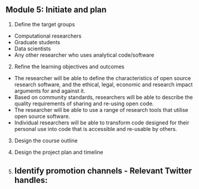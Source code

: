 ## Module 5: Initiate and plan

   1. Define the target groups
   
   - Computational researchers
   - Graduate students
   - Data scientists
   - Any other researcher who uses analytical code/software
   
   
   2. Refine the learning objectives and outcomes
   
   - The researcher will be able to define the characteristics of open source research software, and the           ethical, legal, economic and research impact arguments for and against it.
   - Based on community standards, researchers will be able to describe the quality requirements of sharing        and re-using open code.
   - The researcher will be able to use a range of research tools that utilise open source software.
   - Individual researchers will be able to transform code designed for their personal use into code that is        accessible and re-usable by others.
   
   
   3. Design the course outline
      
      
   4. Design the project plan and timeline
   
   
   5. Identify promotion channels
    - Relevant Twitter handles:
      - 
